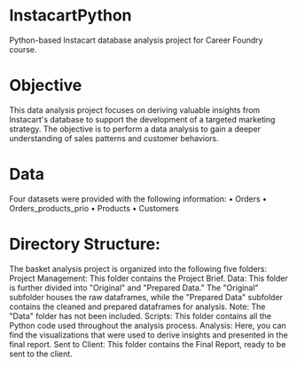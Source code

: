 # InstacartPython
Python-based Instacart database analysis project for Career Foundry course.
# Objective
This data analysis project focuses on deriving valuable insights from Instacart's database to support the development of a targeted marketing strategy. The objective is to perform a data analysis to gain a deeper understanding of sales patterns and customer behaviors.
# Data
Four datasets were provided with the following information:
• Orders
• Orders_products_prio
• Products
• Customers
# Directory Structure:
The basket analysis project is organized into the following five folders:
Project Management: This folder contains the Project Brief.
Data: This folder is further divided into "Original" and "Prepared Data." The "Original" subfolder houses the raw dataframes, while the "Prepared Data" subfolder contains the cleaned and prepared dataframes for analysis. Note: The "Data" folder has not been included.
Scripts: This folder contains all the Python code used throughout the analysis process.
Analysis: Here, you can find the visualizations that were used to derive insights and presented in the final report.
Sent to Client: This folder contains the Final Report, ready to be sent to the client.
